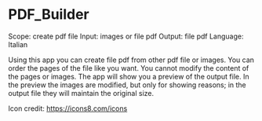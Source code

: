 # PDF_Builder

Scope: create pdf file
Input: images or file pdf
Output: file pdf
Language: Italian 

Using this app you can create file pdf from other pdf file or images.
You can order the pages of the file like you want.
You cannot modify the content of the pages or images.
The app will show you a preview of the output file. In the preview the images are modified, but only for showing reasons; in the output file they will maintain the original size.

Icon credit: https://icons8.com/icons